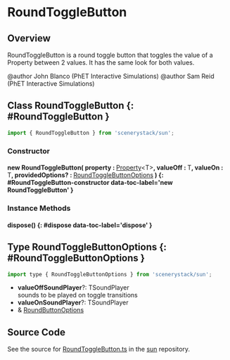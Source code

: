 # RoundToggleButton

## Overview

RoundToggleButton is a round toggle button that toggles the value of a Property between 2 values.
It has the same look for both values.

@author John Blanco (PhET Interactive Simulations)
@author Sam Reid (PhET Interactive Simulations)

## Class RoundToggleButton {: #RoundToggleButton }


```js
import { RoundToggleButton } from 'scenerystack/sun';
```
### Constructor

#### new RoundToggleButton( property : <span style="font-weight: 400;">[Property](../axon/Property.md)&lt;T&gt;</span>, valueOff : <span style="font-weight: 400;">T</span>, valueOn : <span style="font-weight: 400;">T</span>, providedOptions? : <span style="font-weight: 400;">[RoundToggleButtonOptions](../sun/RoundToggleButton.md#RoundToggleButtonOptions)</span> ) {: #RoundToggleButton-constructor data-toc-label='new RoundToggleButton' }

### Instance Methods

#### dispose() {: #dispose data-toc-label='dispose' }



## Type RoundToggleButtonOptions {: #RoundToggleButtonOptions }


```js
import type { RoundToggleButtonOptions } from 'scenerystack/sun';
```


- **valueOffSoundPlayer**?: TSoundPlayer
<br>  sounds to be played on toggle transitions
- **valueOnSoundPlayer**?: TSoundPlayer
- &amp; [RoundButtonOptions](../sun/RoundButton.md#RoundButtonOptions)




## Source Code

See the source for [RoundToggleButton.ts](https://github.com/phetsims/sun/blob/main/js/buttons/RoundToggleButton.ts) in the [sun](https://github.com/phetsims/sun) repository.
